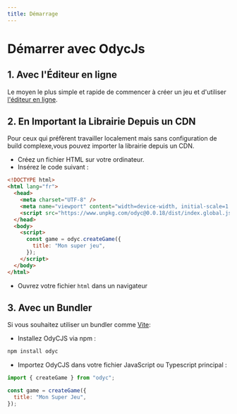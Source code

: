 ```yaml
---
title: Démarrage
---
```


# Démarrer avec OdycJs

## 1. Avec l'Éditeur en ligne

Le moyen le plus simple et rapide de commencer à créer un jeu et d'utiliser [l'éditeur en ligne](/fr/playground).

## 2. En Important la Librairie Depuis un CDN

Pour ceux qui préfèrent travailler localement mais sans configuration de build complexe,vous pouvez importer la librairie depuis un CDN.

- Créez un fichier HTML sur votre ordinateur.
- Insérez le code suivant :

```html
<!DOCTYPE html>
<html lang="fr">
  <head>
    <meta charset="UTF-8" />
    <meta name="viewport" content="width=device-width, initial-scale=1.0" />
    <script src="https://www.unpkg.com/odyc@0.0.18/dist/index.global.js"></script>
  </head>
  <body>
    <script>
      const game = odyc.createGame({
        title: "Mon super jeu",
      });
    </script>
  </body>
</html>
```

- Ouvrez votre fichier `html` dans un navigateur

## 3. Avec un Bundler

Si vous souhaitez utiliser un bundler comme [Vite](https://vitejs.dev/):

- Installez OdyCJS via npm :

```bash
npm install odyc
```

- Importez OdyCJS dans votre fichier JavaScript ou Typescript principal :

```javascript
import { createGame } from "odyc";

const game = createGame({
  title: "Mon Super Jeu",
});
```

